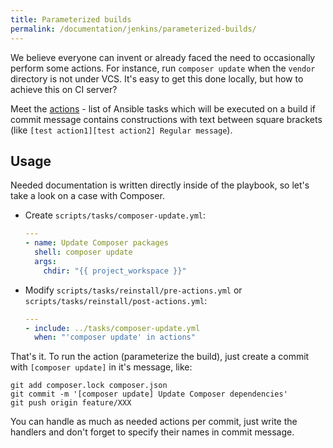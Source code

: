 ```yaml
---
title: Parameterized builds
permalink: /documentation/jenkins/parameterized-builds/
---
```


We believe everyone can invent or already faced the need to occasionally perform some actions. For instance, run `composer update` when the `vendor` directory is not under VCS. It's easy to get this done locally, but how to achieve this on CI server?

Meet the [actions](../../../../cmf/all/scripts/tasks/reinstall/pre-actions.yml) - list of Ansible tasks which will be executed on a build if commit message contains constructions with text between square brackets (like `[test action1][test action2] Regular message`).

## Usage

Needed documentation is written directly inside of the playbook, so let's take a look on a case with Composer.

- Create `scripts/tasks/composer-update.yml`:

  ```yaml
  ---
  - name: Update Composer packages
    shell: composer update
    args:
      chdir: "{{ project_workspace }}"
  ```

- Modify `scripts/tasks/reinstall/pre-actions.yml` or `scripts/tasks/reinstall/post-actions.yml`:

  ```yaml
  ---
  - include: ../tasks/composer-update.yml
    when: "'composer update' in actions"
  ```

That's it. To run the action (parameterize the build), just create a commit with `[composer update]` in it's message, like:

```shell
git add composer.lock composer.json
git commit -m '[composer update] Update Composer dependencies'
git push origin feature/XXX
```

You can handle as much as needed actions per commit, just write the handlers and don't forget to specify their names in commit message.
